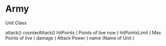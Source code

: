 # Army
Unit Class

attack()
counterAttack()
hitPoints ( Points of live now )
hitPointsLimit ( Max Points of live )
damage ( Attack Power )
name (Name of Unit )
